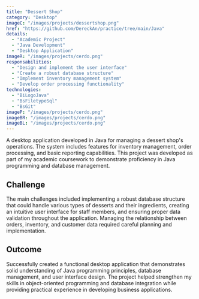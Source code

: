```yaml
---
title: "Dessert Shop"
category: "Desktop"
imageC: "/images/projects/dessertshop.png"
href: "https://github.com/DereckAn/practice/tree/main/Java"
details:
  - "Academic Project"
  - "Java Development"
  - "Desktop Application"
imageR: "/images/projects/cerdo.png"
responsabilities:
  - "Design and implement the user interface"
  - "Create a robust database structure"
  - "Implement inventory management system"
  - "Develop order processing functionality"
technologies:
  - "BiLogoJava"
  - "BsFiletypeSql"
  - "BsGit"
imageP: "/images/projects/cerdo.png"
imageBR: "/images/projects/cerdo.png"
imageBL: "/images/projects/cerdo.png"
---
```


A desktop application developed in Java for managing a dessert shop's operations. The system includes features for inventory management, order processing, and basic reporting capabilities. This project was developed as part of my academic coursework to demonstrate proficiency in Java programming and database management.

## Challenge

The main challenges included implementing a robust database structure that could handle various types of desserts and their ingredients, creating an intuitive user interface for staff members, and ensuring proper data validation throughout the application. Managing the relationship between orders, inventory, and customer data required careful planning and implementation.

## Outcome

Successfully created a functional desktop application that demonstrates solid understanding of Java programming principles, database management, and user interface design. The project helped strengthen my skills in object-oriented programming and database integration while providing practical experience in developing business applications.
